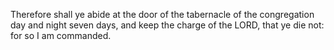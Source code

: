 Therefore shall ye abide at the door of the tabernacle of the congregation day and night seven days, and keep the charge of the LORD, that ye die not: for so I am commanded.
